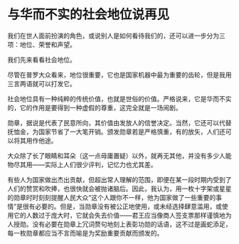 <link href="../../../../css/style.css" rel="stylesheet" type="text/css" />

# 与华而不实的社会地位说再见

<div class="p">

我们在世人面前扮演的角色，或说别人是如何看待我们的，还可以进一步分为三项：地位、荣誉和声望。

我们先来看看社会地位。

尽管在普罗大众看来，地位很重要，它也是国家机器中最为重要的齿轮，但是我用三言两语就可以打发它。

社会地位具有一种纯粹的传统价值，也就是世俗的价值。严格说来，它是华而不实的，它的作用是要得到一种虚假的尊重，这完全就是一场闹剧。

勋章，据说是代表了民意所向，其价值由发放人的信誉决定。当然，它还可以代替抚恤金，为国家节省了一大笔开销。颁发勋章若是严格慎重，有的放矢，人们还可以将其用作他途。

大众除了长了眼睛和耳朵（这一点毋庸置疑）以外，就再无其他，并没有多少人能物尽其用——实际上人们很少评判，记忆力也尤其差。

有些人为国家做出杰出贡献，但超出常人理解的范围，即便在某一段时期内受到了人们的赞赏和吹捧，也很快就会被抛诸脑后。因此，我认为，用一枚十字架或星星的勋章时时刻刻提醒人民大众“这个人跟你不一样，他为国家做了一些重要的事情”是很有必要的。但是，当勋章没有被公正地使用，或未经选择肆意滥用，或使用它的人数过于庞大时，它就会失去价值——君王应当像商人签支票那样谨慎地为人授勋。没有必要在勋章上冗词赘句地刻上表彰功勋的话语，这不过是画蛇添足，每一枚勋章都应当不言而喻是为奖励重要贡献而颁发的。

